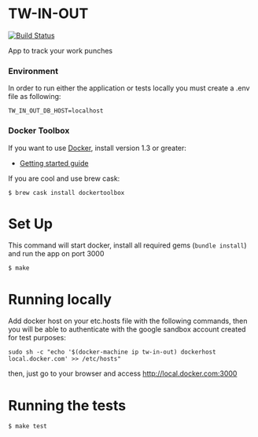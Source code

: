 # TW-IN-OUT

[![Build Status](https://snap-ci.com/thoughtworks/tw-in-out/branch/master/build_image)](https://snap-ci.com/thoughtworks/tw-in-out/branch/master)

App to track your work punches

### Environment
In order to run either the application or tests locally you must create a .env
file as following:

```
TW_IN_OUT_DB_HOST=localhost
```

### Docker Toolbox
If you want to use [Docker](https://docs.docker.com/), install version 1.3 or greater:

* [Getting started guide](https://www.docker.com/toolbox)

If you are cool and use brew cask:

```
$ brew cask install dockertoolbox
```

# Set Up

This command will start docker, install all required gems (`bundle install`) and
run the app on port 3000

```
$ make
```

# Running locally

Add docker host on your etc.hosts file with the following commands, then you will be able to
authenticate with the google sandbox account created for test purposes:

```
sudo sh -c "echo '$(docker-machine ip tw-in-out) dockerhost local.docker.com' >> /etc/hosts"
```

then, just go to your browser and access http://local.docker.com:3000

# Running the tests

```
$ make test
```
